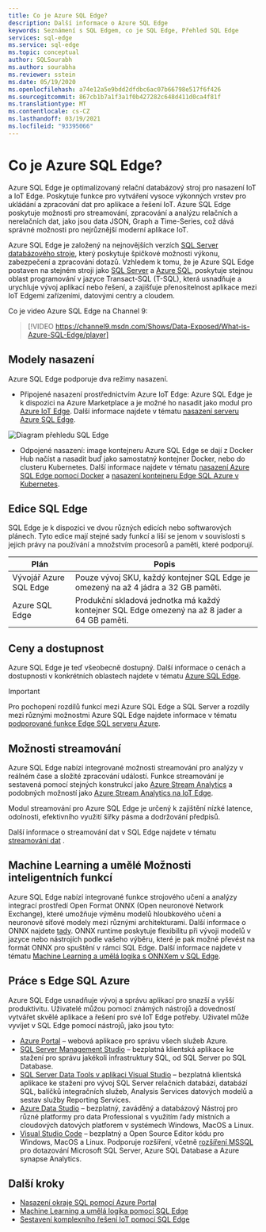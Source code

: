 ```yaml
---
title: Co je Azure SQL Edge?
description: Další informace o Azure SQL Edge
keywords: Seznámení s SQL Edgem, co je SQL Edge, Přehled SQL Edge
services: sql-edge
ms.service: sql-edge
ms.topic: conceptual
author: SQLSourabh
ms.author: sourabha
ms.reviewer: sstein
ms.date: 05/19/2020
ms.openlocfilehash: a74e12a5e9bdd2dfdbc6ac07b66798e517f6f426
ms.sourcegitcommit: 867cb1b7a1f3a1f0b427282c648d411d0ca4f81f
ms.translationtype: MT
ms.contentlocale: cs-CZ
ms.lasthandoff: 03/19/2021
ms.locfileid: "93395066"
---
```

# <a name="what-is-azure-sql-edge"></a>Co je Azure SQL Edge?

Azure SQL Edge je optimalizovaný relační databázový stroj pro nasazení IoT a IoT Edge. Poskytuje funkce pro vytváření vysoce výkonných vrstev pro ukládání a zpracování dat pro aplikace a řešení IoT. Azure SQL Edge poskytuje možnosti pro streamování, zpracování a analýzu relačních a nerelačních dat, jako jsou data JSON, Graph a Time-Series, což dává správné možnosti pro nejrůznější moderní aplikace IoT.

Azure SQL Edge je založený na nejnovějších verzích [SQL Server databázového stroje](/sql/sql-server/sql-server-technical-documentation), který poskytuje špičkové možnosti výkonu, zabezpečení a zpracování dotazů. Vzhledem k tomu, že je Azure SQL Edge postaven na stejném stroji jako [SQL Server](/sql/sql-server/sql-server-technical-documentation) a [Azure SQL](../azure-sql/index.yml), poskytuje stejnou oblast programování v jazyce Transact-SQL (T-SQL), která usnadňuje a urychluje vývoj aplikací nebo řešení, a zajišťuje přenositelnost aplikace mezi IoT Edgemi zařízeními, datovými centry a cloudem.

Co je video Azure SQL Edge na Channel 9:
> [!VIDEO https://channel9.msdn.com/Shows/Data-Exposed/What-is-Azure-SQL-Edge/player]

## <a name="deployment-models"></a>Modely nasazení

Azure SQL Edge podporuje dva režimy nasazení.

- Připojené nasazení prostřednictvím Azure IoT Edge: Azure SQL Edge je k dispozici na Azure Marketplace a je možné ho nasadit jako modul pro [Azure IoT Edge](../iot-edge/about-iot-edge.md). Další informace najdete v tématu [nasazení serveru Azure SQL Edge](deploy-portal.md).<br>

![Diagram přehledu SQL Edge](media/overview/overview.png)

- Odpojené nasazení: image kontejneru Azure SQL Edge se dají z Docker Hub načíst a nasadit buď jako samostatný kontejner Docker, nebo do clusteru Kubernetes. Další informace najdete v tématu [nasazení Azure SQL Edge pomocí Docker](disconnected-deployment.md) a [nasazení kontejneru Edge SQL Azure v Kubernetes](deploy-kubernetes.md).

## <a name="editions-of-sql-edge"></a>Edice SQL Edge

SQL Edge je k dispozici ve dvou různých edicích nebo softwarových plánech. Tyto edice mají stejné sady funkcí a liší se jenom v souvislosti s jejich právy na používání a množstvím procesorů a paměti, které podporují.

   |**Plán**  |**Popis**  |
   |---------|---------|
   |Vývojář Azure SQL Edge  |  Pouze vývoj SKU, každý kontejner SQL Edge je omezený na až 4 jádra a 32 GB paměti.  |
   |Azure SQL Edge    |  Produkční skladová jednotka má každý kontejner SQL Edge omezený na až 8 jader a 64 GB paměti. |

## <a name="pricing-and-availability"></a>Ceny a dostupnost

Azure SQL Edge je teď všeobecně dostupný. Další informace o cenách a dostupnosti v konkrétních oblastech najdete v tématu [Azure SQL Edge](https://azure.microsoft.com/services/sql-edge/).

> [!IMPORTANT]
> Pro pochopení rozdílů funkcí mezi Azure SQL Edge a SQL Server a rozdíly mezi různými možnostmi Azure SQL Edge najdete informace v tématu [podporované funkce Edge SQL serveru Azure](features.md).

## <a name="streaming-capabilities"></a>Možnosti streamování  

Azure SQL Edge nabízí integrované možnosti streamování pro analýzy v reálném čase a složité zpracování událostí. Funkce streamování je sestavená pomocí stejných konstrukcí jako [Azure Stream Analytics](../stream-analytics/stream-analytics-introduction.md) a podobných možností jako [Azure Stream Analytics na IoT Edge](../stream-analytics/stream-analytics-edge.md).

Modul streamování pro Azure SQL Edge je určený k zajištění nízké latence, odolnosti, efektivního využití šířky pásma a dodržování předpisů. 

Další informace o streamování dat v SQL Edge najdete v tématu [streamování dat](stream-data.md) .

## <a name="machine-learning-and-artificial-intelligence-capabilities"></a>Machine Learning a umělé Možnosti inteligentních funkcí

Azure SQL Edge nabízí integrované funkce strojového učení a analýzy integrací prostředí Open Format ONNX (Open neuronové Network Exchange), které umožňuje výměnu modelů hloubkového učení a neuronové síťové modely mezi různými architekturami. Další informace o ONNX najdete [tady](https://onnx.ai/). ONNX runtime poskytuje flexibilitu při vývoji modelů v jazyce nebo nástrojích podle vašeho výběru, které je pak možné převést na formát ONNX pro spuštění v rámci SQL Edge. Další informace najdete v tématu [Machine Learning a umělá logika s ONNXem v SQL Edge](onnx-overview.md).

## <a name="working-with-azure-sql-edge"></a>Práce s Edge SQL Azure

Azure SQL Edge usnadňuje vývoj a správu aplikací pro snazší a vyšší produktivitu. Uživatelé můžou pomocí známých nástrojů a dovedností vytvářet skvělé aplikace a řešení pro své IoT Edge potřeby. Uživatel může vyvíjet v SQL Edge pomocí nástrojů, jako jsou tyto:

- [Azure Portal](https://portal.azure.com/) – webová aplikace pro správu všech služeb Azure.
- [SQL Server Management Studio](/sql/ssms/download-sql-server-management-studio-ssms/) – bezplatná klientská aplikace ke stažení pro správu jakékoli infrastruktury SQL, od SQL Server po SQL Database.
- [SQL Server Data Tools v aplikaci Visual Studio](/sql/ssdt/download-sql-server-data-tools-ssdt/) – bezplatná klientská aplikace ke stažení pro vývoj SQL Server relačních databází, databází SQL, balíčků integračních služeb, Analysis Services datových modelů a sestav služby Reporting Services.
- [Azure Data Studio](/sql/azure-data-studio/what-is/) – bezplatný, zaváděný a databázový Nástroj pro různé platformy pro data Professional s využitím řady místních a cloudových datových platforem v systémech Windows, MacOS a Linux.
- [Visual Studio Code](https://code.visualstudio.com/docs) – bezplatný a Open Source Editor kódu pro Windows, MacOS a Linux. Podporuje rozšíření, včetně [rozšíření MSSQL](https://aka.ms/mssql-marketplace) pro dotazování Microsoft SQL Server, Azure SQL Database a Azure synapse Analytics.


## <a name="next-steps"></a>Další kroky

- [Nasazení okraje SQL pomocí Azure Portal](deploy-portal.md)
- [Machine Learning a umělá logika pomocí SQL Edge](onnx-overview.md)
- [Sestavení komplexního řešení IoT pomocí SQL Edge](tutorial-deploy-azure-resources.md)
